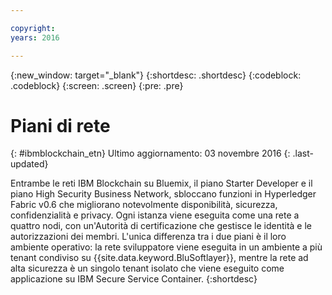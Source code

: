 ```yaml
---

copyright:
years: 2016

---
```


{:new_window: target="_blank"}
{:shortdesc: .shortdesc}
{:codeblock: .codeblock}
{:screen: .screen}
{:pre: .pre}


# Piani di rete
{: #ibmblockchain_etn}
Ultimo aggiornamento: 03 novembre 2016
{: .last-updated}

Entrambe le reti IBM Blockchain su Bluemix, il piano Starter Developer e il piano High Security Business Network, sbloccano funzioni in Hyperledger Fabric v0.6 che migliorano notevolmente disponibilità, sicurezza, confidenzialità e privacy. Ogni istanza viene eseguita come una rete a quattro nodi, con un'Autorità di certificazione che gestisce le identità e le autorizzazioni dei membri. L'unica differenza tra i due piani è il loro ambiente operativo: la rete sviluppatore viene eseguita in un ambiente a più tenant condiviso su {{site.data.keyword.BluSoftlayer}}, mentre la rete ad alta sicurezza è un singolo tenant isolato che viene eseguito come applicazione su IBM Secure Service Container.
{:shortdesc}

<!---The High-Security business network provides important capabilities above and beyond the two-node multi-tenant developer service on Softlayer (aimed towards application development; writing chaincode and experimenting with APIs).  The high security plan supplies your own private blockchain test environment, which has been vetted and secured by IBM.  With the following features, your dedicated and high security environment enables you to take the next step towards preparing your organization for enterprise blockchain networks:~~

~~1. A dedicated four-node blockchain network; single-tenant with no shared resources~~
~~2. An IBM-certified version of the latest Hyperledger fabric, along with mechanisms to unlock inherent identity and security features~~
~~3. Isolation and protection from system and platform administrators, root users, and unauthorized users.~~
~~4. Verified test cases for security, consensus, availability, and performance--->
